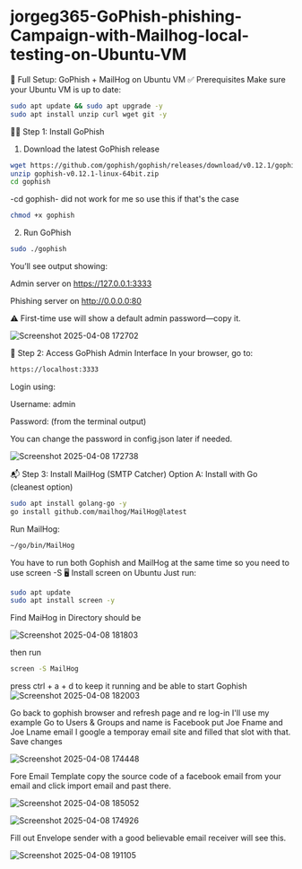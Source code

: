 # jorgeg365-GoPhish-phishing-Campaign-with-Mailhog-local-testing-on-Ubuntu-VM

🧰 Full Setup: GoPhish + MailHog on Ubuntu VM
✅ Prerequisites
Make sure your Ubuntu VM is up to date:

```bash
sudo apt update && sudo apt upgrade -y
sudo apt install unzip curl wget git -y
```
🧑‍💻 Step 1: Install GoPhish
1. Download the latest GoPhish release

```bash
wget https://github.com/gophish/gophish/releases/download/v0.12.1/gophish-v0.12.1-linux-64bit.zip
unzip gophish-v0.12.1-linux-64bit.zip
cd gophish
```
-cd gophish- did not work for me so use this if that's the case 

```bash
chmod +x gophish
```
2. Run GoPhish

```bash
sudo ./gophish
```
You’ll see output showing:

Admin server on https://127.0.0.1:3333

Phishing server on http://0.0.0.0:80

⚠️ First-time use will show a default admin password—copy it.

![Screenshot 2025-04-08 172702](https://github.com/user-attachments/assets/4c32489e-dc38-4b16-9d1c-ede489f8d598)


🔐 Step 2: Access GoPhish Admin Interface
In your browser, go to:

```bash
https://localhost:3333
```

Login using:

Username: admin

Password: (from the terminal output)

You can change the password in config.json later if needed.

![Screenshot 2025-04-08 172738](https://github.com/user-attachments/assets/771c11f8-e7b9-46cb-b3ce-01a5db4919e0)

📬 Step 3: Install MailHog (SMTP Catcher)
Option A: Install with Go (cleanest option)
```bash
sudo apt install golang-go -y
go install github.com/mailhog/MailHog@latest
```
Run MailHog:
```bash
~/go/bin/MailHog
```
You have to run both Gophish and MailHog at the same time so you need to use screen -S
🖥️ Install screen on Ubuntu
Just run:
```bash
sudo apt update
sudo apt install screen -y
```
Find MaiHog in Directory should be 

![Screenshot 2025-04-08 181803](https://github.com/user-attachments/assets/7933a412-3cf9-4187-8293-6a435e6255eb)

then run 
```bash
screen -S MailHog
```
press ctrl + a + d   to keep it running and be able to start Gophish
![Screenshot 2025-04-08 182003](https://github.com/user-attachments/assets/5df95e74-b796-45b1-816f-48e2d1098507)

Go back to gophish browser and refresh page and re log-in
I'll use my example
Go to Users & Groups and name is Facebook put Joe Fname and Joe Lname email I google a temporay email site and filled that slot with that. Save changes

![Screenshot 2025-04-08 174448](https://github.com/user-attachments/assets/7df71c25-04b3-48c8-a8f4-bcae62b6957b)

Fore Email Template copy the source code of a facebook email from your email and click import email and past there.

![Screenshot 2025-04-08 185052](https://github.com/user-attachments/assets/e6e54ba1-c039-4939-ad7c-32433541bf74)

![Screenshot 2025-04-08 174926](https://github.com/user-attachments/assets/4b75ac37-48ef-4eda-a7f8-6ef02da09519)

Fill out Envelope sender with a good believable email receiver will see this.

![Screenshot 2025-04-08 191105](https://github.com/user-attachments/assets/547112d5-9c77-4e03-9e2e-5fe0ef97e467)











